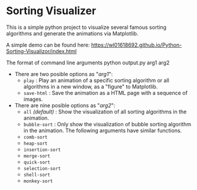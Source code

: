 # Sorting Visualizer
This is a simple python project to visualize several famous sorting algorithms and generate the animations via Matplotlib.

A simple demo can be found here: https://wl01618692.github.io/Python-Sorting-Visualizor/index.html

The format of command line arguments
python output.py arg1 arg2

* There are two posible options as "*arg1*":
    * `play` : Play an animation of a specific sorting algorithm or all algorithms in a new window, as a "figure" to Matplotlib.
    * `save-html` : Save the animation as a HTML page with a sequence of images.
* There are nine posible options as "*arg2*":
    * `all` *(default)* : Show the visualization of all sorting algorithms in the animation.
    * `bubble-sort` : Only show the visualization of bubble sorting algorithm in the animation. The following arguments have similar functions.
    * `comb-sort`
    * `heap-sort`
    * `insertion-sort`
    * `merge-sort`
    * `quick-sort`
    * `selection-sort`
    * `shell-sort`
    * `monkey-sort`
